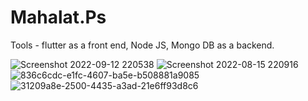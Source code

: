 # Mahalat.Ps

Tools - flutter as a front end, Node JS, Mongo DB as a backend.

![Screenshot 2022-09-12 220538](https://user-images.githubusercontent.com/78410547/203979275-0e967e7f-2e01-4437-ae29-cfab7d3d0422.jpg)
![Screenshot 2022-08-15 220916](https://user-images.githubusercontent.com/78410547/203979410-ee0a97d3-e85e-4fc0-83cb-33ec19774bb4.jpg)
![836c6cdc-e1fc-4607-ba5e-b508881a9085](https://user-images.githubusercontent.com/78410547/203979978-36648186-f77d-4d6c-82cd-18487a12bd66.jpg)
![31209a8e-2500-4435-a3ad-21e6ff93d8c6](https://user-images.githubusercontent.com/78410547/203979576-7159cb46-4180-4ee9-a27c-6244497ce6a1.jpg)
